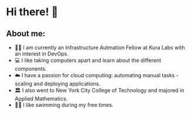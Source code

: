 # Hi there! 👋

## About me:

- :student:  I am currently an Infrastructure Autmation Fellow at Kura Labs with an interest in DevOps.
- :computer: I like taking computers apart and learn about the different components.
- :cloud: I have a passion for cloud computing: automating manual tasks - scaling and deploying applications.
- :classical_building: I also went to New York City College of Technology and majored in Applied Mathematics.
- :swimming_man: I like swimming during my free times.
